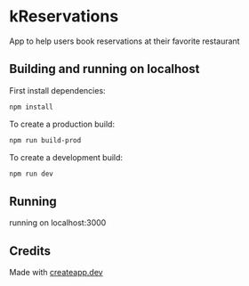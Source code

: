# kReservations

App to help users book reservations at their favorite restaurant

## Building and running on localhost

First install dependencies:

```sh
npm install
```

To create a production build:

```sh
npm run build-prod
```

To create a development build:

```sh
npm run dev
```

## Running

running on localhost:3000

## Credits

Made with [createapp.dev](https://createapp.dev/)
